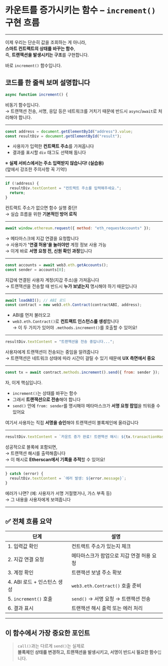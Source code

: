 # 카운트를 증가시키는 함수 – `increment()` 구현 흐름

---

이제 우리는 단순히 값을 조회하는 게 아니라,  
**스마트 컨트랙트의 상태를 바꾸는 함수**,  
즉, **트랜잭션을 발생시키는 구조**를 구현합니다.

바로 `increment()` 함수입니다.

## 코드를 한 줄씩 보며 설명합니다

```js
async function increment() {
```

비동기 함수입니다.  
→ 트랜잭션 전송, 서명, 응답 등은 네트워크를 거치기 때문에 반드시 `async`/`await`로 처리해야 합니다.

---

```js
const address = document.getElementById("address").value;
const resultDiv = document.getElementById("result");
```

- 사용자가 입력한 **컨트랙트 주소**를 가져옵니다
- 결과를 표시할 `div` 태그도 선택해 둡니다

※ **실제 서비스에서는 주소 입력받지 않습니다! (실습용)**  
(앞에서 강조한 주의사항 꼭 기억!)

---

```js
if (!address) {
  resultDiv.textContent = "컨트랙트 주소를 입력해주세요.";
  return;
}
```

컨트랙트 주소가 없으면 함수 실행 중단!  
→ 실습 흐름을 위한 **기본적인 방어 로직**

---

```js
await window.ethereum.request({ method: "eth_requestAccounts" });
```

→ 메타마스크에 지갑 연결을 요청합니다  
→ 사용자가 **'연결 허용'을 눌러야만** 계정 정보 사용 가능  
→ 이게 바로 **서명 요청 전, 신원 확인 과정**입니다

---

```js
const accounts = await web3.eth.getAccounts();
const sender = accounts[0];
```

지갑에 연결된 사용자 계정(지갑 주소)을 가져옵니다  
→ 트랜잭션을 전송할 때 반드시 **누가 보냈는지** 명시해야 하기 때문입니다

---

```js
await loadABI(); // ABI 로드
const contract = new web3.eth.Contract(contractABI, address);
```

- ABI를 먼저 불러오고
- `web3.eth.Contract()`로 **컨트랙트 인스턴스를 생성**합니다  
  → 이 두 가지가 있어야 `.methods.increment()`를 호출할 수 있어요!

---

```js
resultDiv.textContent = "트랜잭션을 전송 중입니다...";
```

사용자에게 트랜잭션이 전송되는 중임을 알려줍니다  
→ 트랜잭션은 네트워크 상태에 따라 시간이 걸릴 수 있기 때문에 **UX 측면에서 중요**

---

```js
const tx = await contract.methods.increment().send({ from: sender });
```

자, 이게 핵심입니다.

- `increment()`는 상태를 바꾸는 함수
- 그래서 **트랜잭션으로 전송**해야 합니다
- `send()` 안에 `from: sender`를 명시해야 메타마스크가 **서명 요청 팝업**을 띄워줄 수 있어요

여기서 사용자는 직접 **서명을 승인**해야 트랜잭션이 블록체인에 올라갑니다

---

```js
resultDiv.textContent = `카운트 증가 완료! 트랜잭션 해시: ${tx.transactionHash}`;
```

성공적으로 블록에 포함되면,  
→ 트랜잭션 해시를 출력해줍니다  
→ 이 해시로 **Etherscan에서 기록을 추적**할 수 있어요!

---

```js
} catch (error) {
  resultDiv.textContent = `에러 발생: ${error.message}`;
}
```

에러가 나면? (예: 사용자가 서명 거절했거나, 가스 부족 등)  
→ 그 내용을 사용자에게 보여줍니다

---

## ✅ 전체 흐름 요약

| 단계                        | 설명                                      |
| --------------------------- | ----------------------------------------- |
| 1. 입력값 확인              | 컨트랙트 주소가 있는지 체크               |
| 2. 지갑 연결 요청           | 메타마스크가 팝업으로 지갑 연결 허용 요청 |
| 3. 계정 확인                | 트랜잭션 보낼 주소 확보                   |
| 4. ABI 로드 + 인스턴스 생성 | `web3.eth.Contract()` 호출 준비           |
| 5. `increment()` 호출       | `send()` → 서명 요청 → 트랜잭션 전송      |
| 6. 결과 표시                | 트랜잭션 해시 출력 또는 에러 처리         |

---

## 이 함수에서 가장 중요한 포인트

> `call()`과는 다르게 `send()`는 실제로  
> **블록체인 상태를 변경하고, 트랜잭션을 발생시키고, 서명이 반드시 필요한 함수**입니다.
